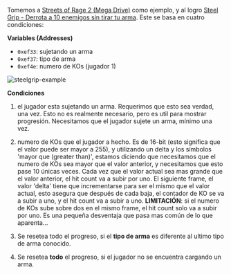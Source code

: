 Tomemos a [Streets of Rage 2 (Mega Drive)](http://retroachievements.org/Game/3)
como ejemplo, y al logro [Steel Grip - Derrota a 10 enemigos sin tirar tu arma](http://retroachievements.org/Achievement/55). Este se basa en cuatro condiciones:

**Variables (Addresses)**

- `0xef33`: sujetando un arma
- `0xef37`: tipo de arma
- `0xef4e`: numero de KOs (jugador 1)

![steelgrip-example](https://user-images.githubusercontent.com/8508804/33313210-32f5451e-d411-11e7-8042-2b9007a5cffb.png)

**Condiciones**

1. el jugador esta sujetando un arma. Requerimos que esto sea verdad, una vez. Esto no es realmente necesario, pero es util para mostrar progresión. Necesitamos que el jugador sujete un arma, mínimo una vez.

2. numero de KOs que el jugador a hecho. Es de 16-bit (esto significa que el valor puede ser mayor a 255), y utilizando un delta y los símbolos 'mayor que (greater than)', estamos diciendo que necesitamos que el numero de KOs sea mayor que el valor anterior, y necesitamos que esto pase 10 únicas veces. Cada vez que el valor actual sea mas grande que el valor anterior, el hit count va a subir por uno. El siguiente frame, el valor 'delta' tiene que incrementarse para ser el mismo que el valor actual, esto asegura que después de cada baja, el contador de KO se va a subir a uno, y el hit count va a subir a uno. **LIMITACIÓN**: si el numero de KOs sube sobre dos en el mismo frame, el hit count solo va a subir por uno. Es una pequeña desventaja que pasa mas común de lo que aparenta...

3. Se resetea todo el progreso, si el **tipo de arma** es diferente al ultimo tipo de arma conocido.

4. Se resetea **todo** el progreso, si el jugador no se encuentra cargando un arma.
